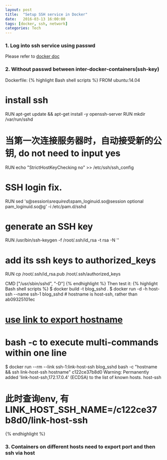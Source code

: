 ```yaml
---
layout: post
title:  "Setup SSH service in Docker"
date:   2016-03-13 16:00:00
tags: [docker, ssh, network]
categories: Tech
---
```


### 1. Log into ssh service using passwd
Please refer to [docker doc](https://docs.docker.com/engine/examples/running_ssh_service/)

### 2. Without passwd between inter-docker-containers(ssh-key)
Dockerfile:
{% highlight Bash shell scripts %}
FROM ubuntu:14.04

# install ssh
RUN apt-get update && apt-get install -y openssh-server
RUN mkdir /var/run/sshd

# 当第一次连接服务器时，自动接受新的公钥, do not need to input yes
RUN echo "StrictHostKeyChecking no" >> /etc/ssh/ssh_config
# SSH login fix.
RUN sed 's@session\s*required\s*pam_loginuid.so@session optional pam_loginuid.so@g' -i /etc/pam.d/sshd
# generate an SSH key
RUN /usr/bin/ssh-keygen -f /root/.ssh/id_rsa -t rsa -N ''
# add its ssh keys to authorized_keys
RUN cp /root/.ssh/id_rsa.pub /root/.ssh/authorized_keys

CMD ["/usr/sbin/sshd", "-D"]
{% endhighlight %}
Then test it:
{% highlight Bash shell scripts %}
$ docker build -t blog_sshd .
$ docker run -d -h host-ssh --name ssh-1 blog_sshd  # hostname is host-ssh, rather than ab09325101ec
# [use link to export hostname](https://docs.docker.com/engine/userguide/networking/default_network/dockerlinks/) 
# bash -c to execute multi-commands within one line
$ docker run --rm --link ssh-1:link-host-ssh blog_sshd bash -c "hostname && ssh link-host-ssh hostname"
c122ce37b8d0
Warning: Permanently added 'link-host-ssh,172.17.0.4' (ECDSA) to the list of known hosts.
host-ssh
# 此时查询env, 有 LINK_HOST_SSH_NAME=/c122ce37b8d0/link-host-ssh
{% endhighlight %}

### 3. Containers on different hosts need to export port and then ssh via host
